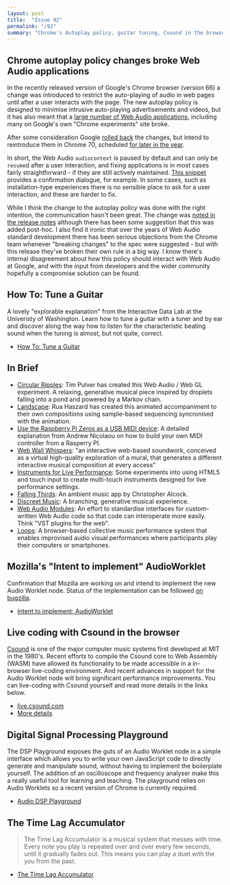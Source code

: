 ```yaml
---
layout: post
title:  "Issue 92"
permalink: "/92"
summary: "Chrome's Autoplay policy, guitar tuning, Csound in the browser."
---
```


## Chrome autoplay policy changes broke Web Audio applications

In the recently released version of Google's Chrome browser (version 66) a change was introduced to restrict the auto-playing of audio in web pages until after a user interacts with the page. The new autoplay policy is designed to minimise intrusive auto-playing advertisements and videos, but it has also meant that a [large number of Web Audio applications](https://bugs.chromium.org/p/chromium/issues/detail?id=840866), including many on Google's own "Chrome experiments" site broke.

After some consideration Google [rolled back](https://developers.google.com/web/updates/2017/09/autoplay-policy-changes) the changes, but intend to reintroduce them in Chrome 70, scheduled [for later in the year](https://www.chromestatus.com/features/schedule).

In short, the Web Audio `audiocontext` is paused by default and can only be `resume`d after a user interaction, and fixing applications is in most cases fairly straightforward - if they are still actively maintained. [This snippet](https://gist.github.com/surma/301c9c377aaf90a3fdae615d4840bb2e) provides a confirmation dialogue, for example. In some cases, such as installation-type experiences there is no sensible place to ask for a user interaction, and these are harder to fix.

While I think the change to the autoplay policy was done with the right intention, the communication hasn't been great. The change was [noted in the release notes](https://developers.google.com/web/updates/2017/09/autoplay-policy-changes) although there has been some suggestion that this was added post-hoc. I also find it ironic that over the years of Web Audio standard development there has been serious objections from the Chrome team whenever "breaking changes" to the spec were suggested - but with this release they've broken their own rule in a big way. I know there's internal disagreement about how this policy should interact with Web Audio at Google, and with the input from developers and the wider community hopefully a compromise solution can be found.

## How To: Tune a Guitar

A lovely "explorable explanation" from the Interactive Data Lab at the Univeristy of Washington. Learn how to tune a guitar with a tuner and by ear and discover along the way how to listen for the characteristic beating sound when the tuning is almost, but not quite, correct.

- [How To: Tune a Guitar](https://mathisonian.github.io/idyll/how-to-tune-a-guitar/)

## In Brief

- [Circular Ripples](http://circular-ripples.timpulver.de/): Tim Pulver has created this Web Audio / Web GL experiment. A relaxing, generative musical piece inspired by droplets falling into a pond and powered by a Markov chain.
- [Landscape](http://landscape.cartoonbeats.com): Rua Haszard has created this animated accompaniment to their own compositions using sample-based sequencing syncronised with the animation.
- [Use the Raspberry Pi Zeros as a USB MIDI device](http://andrewnicolaou.co.uk/posts/2016/pi-zero-midi-3-two-things-at-once): A detailed explanation from Andrew Nicolaou on how to build your own MIDI controller from a Rasperry PI.
- [Web Wall Whispers](https://www.webwallwhispers.net/): "an interactive web-based soundwork, conceived as a virtual high-quality exploration of a mural, that generates a different interactive musical composition at every access"
- [Instruments for Live Performance](https://instruments.kunstmusik.com/): Some experiments into using HTML5 and touch input to create multi-touch instruments designed for live performance settings.
- [Falling Thirds](http://christopheralcock.github.io/falling3rds/): An ambient music app by Christopher Alcock.
- [Discreet Music](https://mezoistvan.github.io/discreetmusic/): A branching, generative musical experience.
- [Web Audio Modules](http://www.webaudiomodules.org/): An effort to standardise interfaces for custom-written Web Audio code so that code can interoperate more easily. Think "VST plugins for the web".
- [Loops](http://loops.solam.co/): A browser-based collective music performance system that enables improvised audio visual performances where participants play their computers or smartphones.

## Mozilla's "Intent to implement" AudioWorklet

Confirmation that Mozilla are working on and intend to implement the new Audio Worklet node. Status of the implementation can be followed [on bugzilla](https://bugzilla.mozilla.org/show_bug.cgi?id=1062849).

- [Intent to implement: AudioWorklet](https://groups.google.com/forum/#!msg/mozilla.dev.platform/EtjfqRd9FI0/30DfQ3c6DgAJ)

## Live coding with Csound in the browser

[Csound](https://csound.com/) is one of the major computer music systems first developed at MIT in the 1980's. Recent efforts to compile the Csound core to Web Assembly (WASM) have allowed its functionality to be made accessible in a in-browser live-coding environment. And recent advances in support for the Audio Worklet node will bring significant performance improvements. You can live-coding with Csound yourself and read more details in the links below.

- [live.csound.com](https://live.csound.com/)
- [More details](https://github.com/kunstmusik/csound-live-code/blob/master/doc/intro.md)

## Digital Signal Processing Playground

The DSP Playground exposes the guts of an Audio Worklet node in a simple interface which allows you to write your own JavaScript code to directly generate and manipulate sound, without having to implement the boilerplate yourself. The addition of an oscilloscope and frequency analyser make this a really useful tool for learning and teaching. The playground relies on Audio Worklets so a recent version of Chrome is currently required.

- [Audio DSP Playground](https://acarabott.github.io/audio-dsp-playground/)

## The Time Lag Accumulator

> The Time Lag Accumulator is a musical system that messes with time. Every note you play is repeated over and over every few seconds, until it gradually fades out. This means you can play a duet with the you from the past.

- [The Time Lag Accumulator](https://codepen.io/teropa/full/WjPEBw)
